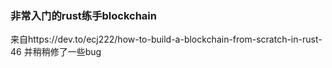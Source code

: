 ### 非常入门的rust练手blockchain

来自https://dev.to/ecj222/how-to-build-a-blockchain-from-scratch-in-rust-46
并稍稍修了一些bug
